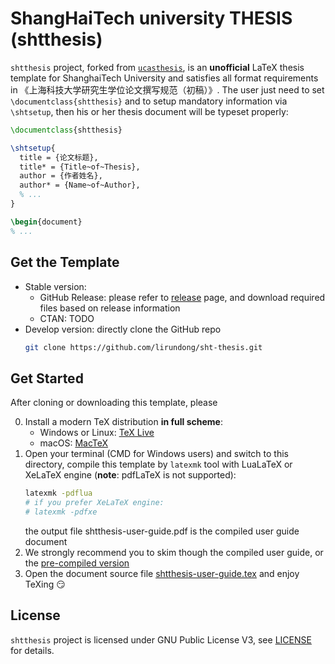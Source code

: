 # ShangHaiTech university THESIS (shtthesis)

`shtthesis` project, forked from [`ucasthesis`](https://github.com/mohuangrui/ucasthesis), is an **unofficial** LaTeX thesis template for ShanghaiTech University and satisfies all format requirements in 《上海科技大学研究生学位论文撰写规范（初稿）》. The user just need to set `\documentclass{shtthesis}` and to setup mandatory information via `\shtsetup`, then his or her thesis document will be typeset properly:
```latex
\documentclass{shtthesis}

\shtsetup{
  title = {论文标题},
  title* = {Title~of~Thesis},
  author = {作者姓名},
  author* = {Name~of~Author},
  % ...
}

\begin{document}
% ...
```

## Get the Template
- Stable version:
  - GitHub Release: please refer to [release](https://github.com/lirundong/sht-thesis/releases) page, and download required files based on release information
  - CTAN: TODO
- Develop version: directly clone the GitHub repo
  ```bash
  git clone https://github.com/lirundong/sht-thesis.git
  ```

## Get Started

After cloning or downloading this template, please

0. Install a modern TeX distribution **in full scheme**:
   - Windows or Linux: [TeX Live](https://www.tug.org/texlive/)
   - macOS: [MacTeX](https://www.tug.org/mactex/)
1. Open your terminal (CMD for Windows users) and switch to this directory, compile this template by `latexmk` tool with LuaLaTeX or XeLaTeX engine (**note**: pdfLaTeX is not supported):
   ```bash
   latexmk -pdflua
   # if you prefer XeLaTeX engine:
   # latexmk -pdfxe
   ```
   the output file shtthesis-user-guide.pdf is the compiled user guide document
2. We strongly recommend you to skim though the compiled user guide, or the [pre-compiled version](shtthesis.pdf)
3. Open the document source file [shtthesis-user-guide.tex](shtthesis-user-guide.tex) and enjoy TeXing :smirk:

## License

`shtthesis` project is licensed under GNU Public License V3, see [LICENSE](LICENSE) for details.
